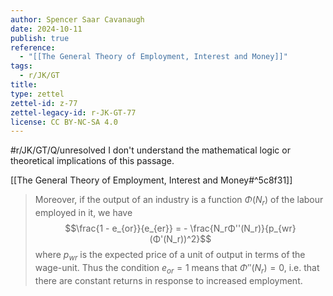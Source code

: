 ```yaml
---
author: Spencer Saar Cavanaugh
date: 2024-10-11
publish: true
reference:
  - "[[The General Theory of Employment, Interest and Money]]"
tags:
  - r/JK/GT
title:
type: zettel
zettel-id: z-77
zettel-legacy-id: r-JK-GT-77
license: CC BY-NC-SA 4.0
---
```


#r/JK/GT/Q/unresolved I don't understand the mathematical logic or theoretical implications of this passage.

[[The General Theory of Employment, Interest and Money#^5c8f31]]

> Moreover, if the output of an industry is a function $Φ(N_r)$ of the labour employed in it, we have
> $$\frac{1 - e_{or}}{e_{er}} = - \frac{N_rΦ''(N_r)}{p_{wr}(Φ'(N_r))^2}$$
> where $p_{wr}$ is the expected price of a unit of output in terms of the wage-unit. Thus the condition $e_{or} = 1$ means that $Φ''(N_r) = 0$, i.e. that there are constant returns in response to increased employment.
